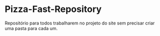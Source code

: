 # Pizza-Fast-Repository
Repositório para todos trabalharem no projeto do site sem precisar criar uma pasta para cada um.
